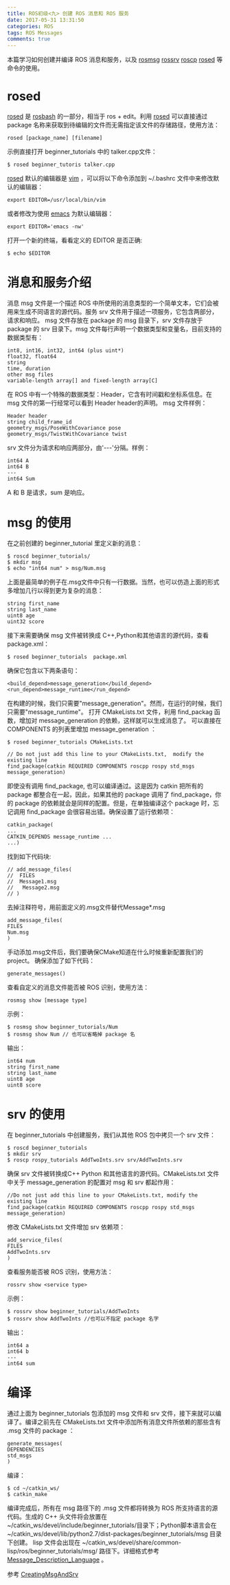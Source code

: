 ```yaml
---
title: ROS初级<九> 创建 ROS 消息和 ROS 服务
date: 2017-05-31 13:31:50
categories: ROS
tags: ROS Messages
comments: true
---
```

本篇学习如何创建并编译 ROS 消息和服务，以及 [rosmsg](http://wiki.ros.org/rosmsg) [rossrv](http://wiki.ros.org/srv) [roscp](http://wiki.ros.org/rosbash#roscp) [rosed](http://wiki.ros.org/rosbash#rosed) 等命令的使用。
<!--more-->
# rosed
[rosed](http://wiki.ros.org/rosbash#rosed) 是 [rosbash](http://wiki.ros.org/rosbash) 的一部分，相当于 ros + edit。利用 [rosed](http://wiki.ros.org/rosbash#rosed) 可以直接通过 package 名称来获取到待编辑的文件而无需指定该文件的存储路径，使用方法：
   ```
 rosed [package_name] [filename]
   ```
示例直接打开 beginner_tutorials 中的 talker.cpp文件：
   ```
 $ rosed beginner_tutoris talker.cpp
   ```
[rosed](http://wiki.ros.org/rosbash#rosed) 默认的编辑器是 [vim](http://www.vim.org/) ，可以将以下命令添加到 ~/.bashrc 文件中来修改默认的编辑器：
   ```
 export EDITOR=/usr/local/bin/vim
   ```
或者修改为使用 [emacs](https://www.gnu.org/software/emacs/) 为默认编辑器：
   ```
 export EDITOR='emacs -nw'
   ```
打开一个新的终端，看看定义的 EDITOR 是否正确:
   ```
 $ echo $EDITOR
   ```
# 消息和服务介绍
消息 msg 文件是一个描述 ROS 中所使用的消息类型的一个简单文本，它们会被用来生成不同语言的源代码。服务 srv 文件用于描述一项服务，它包含两部分，请求和响应。
msg 文件存放在 package 的 msg 目录下，srv 文件存放于package 的 srv 目录下。msg 文件每行声明一个数据类型和变量名，目前支持的数据类型有：
   ```
 int8, int16, int32, int64 (plus uint*) 
 float32, float64 
 string 
 time, duration 
 other msg files 
 variable-length array[] and fixed-length array[C] 
   ```
在 ROS 中有一个特殊的数据类型：Header，它含有时间戳和坐标系信息。在 msg 文件的第一行经常可以看到 Header header的声明。
msg 文件样例：
   ```
 Header header
 string child_frame_id
 geometry_msgs/PoseWithCovariance pose
 geometry_msgs/TwistWithCovariance twist
   ```
srv 文件分为请求和响应两部分，由'---'分隔。样例：
   ```
 int64 A
 int64 B
 ---
 int64 Sum
   ```
A 和 B 是请求，sum 是响应。
# msg 的使用
在之前创建的 beginner_tutorial 里定义新的消息：
   ```
 $ roscd beginner_tutorials/
 $ mkdir msg
 $ echo "int64 num" > msg/Num.msg
   ```
上面是最简单的例子在.msg文件中只有一行数据。当然，也可以仿造上面的形式多增加几行以得到更为复杂的消息：
   ```
 string first_name
 string last_name
 uint8 age
 uint32 score
   ```
接下来需要确保 msg 文件被转换成 C++,Python和其他语言的源代码，查看 package.xml：
   ```
 $ rosed beginner_tutorials  package.xml
   ```
确保它包含以下两条语句：
   ```
 <build_depend>message_generation</build_depend>
 <run_depend>message_runtime</run_depend>
   ```
在构建的时候，我们只需要"message_generation"。然而，在运行的时候，我们只需要"message_runtime"。 打开 CMakeLists.txt 文件，利用 find_packag 函数，增加对 message_generation 的依赖，这样就可以生成消息了。 可以直接在 COMPONENTS 的列表里增加 message_generation ：
   ```
 $ rosed beginner_tutorials CMakeLists.txt
   ```
   ```
// Do not just add this line to your CMakeLists.txt,  modify the existing line
 find_package(catkin REQUIRED COMPONENTS roscpp rospy std_msgs message_generation)
   ```
即使没有调用 find_package, 也可以编译通过。这是因为 catkin 把所有的 package 都整合在一起，因此，如果其他的 package 调用了 find_package，你的 package 的依赖就会是同样的配置。但是，在单独编译这个 package 时，忘记调用 find_package 会很容易出错。确保设置了运行依赖项：
   ```
catkin_package(
  ...
  CATKIN_DEPENDS message_runtime ...
  ...)
   ```
找到如下代码块: 
   ```
// add_message_files(
//  FILES
//  Message1.msg
//   Message2.msg
// )
   ```
去掉注释符号，用前面定义的.msg文件替代Message*.msg
   ```
 add_message_files(
  FILES
  Num.msg
 )
   ```
手动添加.msg文件后，我们要确保CMake知道在什么时候重新配置我们的project。 确保添加了如下代码：
   ```
 generate_messages()
   ```
查看自定义的消息文件能否被 ROS 识别，使用方法：
   ```
 rosmsg show [message type]
   ```
示例：
   ```
 $ rosmsg show beginner_tutorials/Num 
 $ rosmsg show Num // 也可以省略掉 package 名
   ```
输出：
   ```
 int64 num
 string first_name
 string last_name
 uint8 age
 uint8 score
   ```
# srv 的使用
在 beginner_tutorials 中创建服务，我们从其他 ROS 包中拷贝一个 srv 文件：
   ```
 $ roscd beginner_tutorials
 $ mkdir srv
 $ roscp rospy_tutorials AddTwoInts.srv srv/AddTwoInts.srv
   ```
确保 srv 文件被转换成C++ Python 和其他语言的源代码。CMakeLists.txt 文件中关于 message_generation 的配置对 msg 和 srv 都起作用：
   ```
 //Do not just add this line to your CMakeLists.txt, modify the existing line
 find_package(catkin REQUIRED COMPONENTS roscpp rospy std_msgs message_generation)
   ```
修改 CMakeLists.txt 文件增加 srv 依赖项：
   ```
 add_service_files(
  FILES
  AddTwoInts.srv
 )
   ```
查看服务能否被 ROS 识别，使用方法：
   ```
 rossrv show <service type>
   ```
示例：
   ```
 $ rossrv show beginner_tutorials/AddTwoInts
 $ rossrv show AddTwoInts //也可以不指定 package 名字
   ```
输出：
   ```
 int64 a
 int64 b
 ---
 int64 sum

   ```
# 编译
通过上面为 beginner_tutorials 包添加的 msg 文件和 srv 文件，接下来就可以编译了。编译之前先在 CMakeLists.txt 文件中添加所有消息文件所依赖的那些含有 .msg 文件的 package ：
   ```
 generate_messages(
  DEPENDENCIES
  std_msgs
 )
   ```
编译：
   ```
 $ cd ~/catkin_ws/
 $ catkin_make
   ```
编译完成后，所有在 msg 路径下的 .msg 文件都将转换为 ROS 所支持语言的源代码。生成的 C++ 头文件将会放置在 ~/catkin_ws/devel/include/beginner_tutorials/目录下；Python脚本语言会在~/catkin_ws/devel/lib/python2.7/dist-packages/beginner_tutorials/msg 目录下创建。 lisp 文件会出现在 ~/catkin_ws/devel/share/common-lisp/ros/beginner_tutorials/msg/ 路径下。详细格式参考 [Message_Description_Language](http://wiki.ros.org/ROS/Message_Description_Language) 。

参考 [CreatingMsgAndSrv](http://wiki.ros.org/cn/ROS/Tutorials/CreatingMsgAndSrv) 